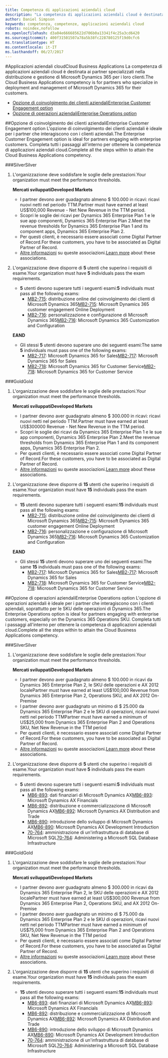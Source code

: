 ```yaml
---
title: Competenza di applicazioni aziendali cloud
description: "La competenza di applicazioni aziendali cloud è destinata ai partner specializzati nella distribuzione e gestione di Microsoft Dynamics 365 per i loro clienti."
author: Daniel Simpson
keywords: competenza, competenze, applicazioni aziendali cloud
robots: noindex,nofollow
ms.openlocfilehash: d3a04e666685622d706b0a13341f4c25a3cd6420
ms.sourcegitcommit: 400f31501507a78a5b38fc228780125f19d0cfc6
ms.translationtype: HT
ms.contentlocale: it-IT
ms.lasthandoff: 06/27/2017
---
```

#<a name="cloud-business-applications"></a><span data-ttu-id="eef8e-104">Applicazioni aziendali cloud</span><span class="sxs-lookup"><span data-stu-id="eef8e-104">Cloud Business Applications</span></span> 
<span data-ttu-id="eef8e-105">La competenza di applicazioni aziendali cloud è destinata ai partner specializzati nella distribuzione e gestione di Microsoft Dynamics 365 per i loro clienti.</span><span class="sxs-lookup"><span data-stu-id="eef8e-105">The Cloud Business Applications competency is for partners who specialize in deployment and management of Microsoft Dynamics 365 for their customers.</span></span>

- [<span data-ttu-id="eef8e-106">Opzione di coinvolgimento dei clienti aziendali</span><span class="sxs-lookup"><span data-stu-id="eef8e-106">Enterprise Customer Engagement option</span></span>](#enterprise-customer-engagement-option)
- [<span data-ttu-id="eef8e-107">Opzione di operazioni aziendali</span><span class="sxs-lookup"><span data-stu-id="eef8e-107">Enterprise Operations option</span></span>](#enterprise-operations-option)


##<a name="enterprise-customer-engagement-option"></a><span data-ttu-id="eef8e-108">Opzione di coinvolgimento dei clienti aziendali</span><span class="sxs-lookup"><span data-stu-id="eef8e-108">Enterprise Customer Engagement option</span></span>
<span data-ttu-id="eef8e-109">L'opzione di coinvolgimento dei clienti aziendali è ideale per i partner che interagiscono con i clienti aziendali.</span><span class="sxs-lookup"><span data-stu-id="eef8e-109">The Enterprise Customer Engagement option is ideal for partners engaging with enterprise customers.</span></span> <span data-ttu-id="eef8e-110">Completa tutti i passaggi all'interno per ottenere la competenza di applicazioni aziendali cloud.</span><span class="sxs-lookup"><span data-stu-id="eef8e-110">Complete all the steps within to attain the Cloud Business Applications competency.</span></span>

###<a name="silver"></a><span data-ttu-id="eef8e-111">Silver</span><span class="sxs-lookup"><span data-stu-id="eef8e-111">Silver</span></span>
1. <span data-ttu-id="eef8e-112">L'organizzazione deve soddisfare le soglie delle prestazioni.</span><span class="sxs-lookup"><span data-stu-id="eef8e-112">Your organization must meet the performance thresholds.</span></span>

    **<span data-ttu-id="eef8e-113">Mercati sviluppati</span><span class="sxs-lookup"><span data-stu-id="eef8e-113">Developed Markets</span></span>**

    - <span data-ttu-id="eef8e-114">I partner devono aver guadagnato almeno $ 100.000 in ricavi: ricavi nuovi netti nel periodo TTM.</span><span class="sxs-lookup"><span data-stu-id="eef8e-114">Partner must have earned at least US$100,000 Revenue - Net New Revenue in the TTM period.</span></span>
    - <span data-ttu-id="eef8e-115">Scopri le soglie dei ricavi per Dynamics 365 Enterprise Plan 1 e le sue app componenti, Dynamics 365 Enterprise Plan 2.</span><span class="sxs-lookup"><span data-stu-id="eef8e-115">Meet the revenue thresholds for Dynamics 365 Enterprise Plan 1 and its component apps, Dynamics 365 Enterprise Plan 2.</span></span>
    - <span data-ttu-id="eef8e-116">Per questi clienti, è necessario essere associati come Digital Partner of Record.</span><span class="sxs-lookup"><span data-stu-id="eef8e-116">For these customers, you have to be associated as Digital Partner of Record.</span></span>
    - <span data-ttu-id="eef8e-117">[Altre informazioni](https://partner.microsoft.com/en-us/membership/digital-partner-of-record) su queste associazioni.</span><span class="sxs-lookup"><span data-stu-id="eef8e-117">[Learn more](https://partner.microsoft.com/en-us/membership/digital-partner-of-record) about these associations.</span></span>

2. <span data-ttu-id="eef8e-118">L'organizzazione deve disporre di **5** utenti che superino i requisiti di esame.</span><span class="sxs-lookup"><span data-stu-id="eef8e-118">Your organization must have **5** individuals pass the exam requirements.</span></span>

    - <span data-ttu-id="eef8e-119">**5** utenti devono superare tutti i seguenti esami:</span><span class="sxs-lookup"><span data-stu-id="eef8e-119">**5** individuals must pass all the following exams:</span></span>
        - <span data-ttu-id="eef8e-120">[MB2-715](https://www.microsoft.com/en-us/learning/exam-mb2-715.aspx): distribuzione online del coinvolgimento dei clienti di Microsoft Dynamics 365</span><span class="sxs-lookup"><span data-stu-id="eef8e-120">[MB2-715](https://www.microsoft.com/en-us/learning/exam-mb2-715.aspx): Microsoft Dynamics 365 customer engagement Online Deployment</span></span>
        - <span data-ttu-id="eef8e-121">[MB2-716](https://www.microsoft.com/en-us/learning/exam-mb2-716.aspx): personalizzazione e configurazione di Microsoft Dynamics 365</span><span class="sxs-lookup"><span data-stu-id="eef8e-121">[MB2-716](https://www.microsoft.com/en-us/learning/exam-mb2-716.aspx): Microsoft Dynamics 365 Customization and Configuration</span></span>
    
    **<span data-ttu-id="eef8e-122">E</span><span class="sxs-lookup"><span data-stu-id="eef8e-122">AND</span></span>**
    
    - <span data-ttu-id="eef8e-123">Gli stessi **5** utenti devono superare uno dei seguenti esami:</span><span class="sxs-lookup"><span data-stu-id="eef8e-123">The same **5** individuals must pass one of the following exams:</span></span>
        - <span data-ttu-id="eef8e-124">[MB2-717](https://www.microsoft.com/en-us/learning/exam-mb2-717.aspx): Microsoft Dynamics 365 for Sales</span><span class="sxs-lookup"><span data-stu-id="eef8e-124">[MB2-717](https://www.microsoft.com/en-us/learning/exam-mb2-717.aspx): Microsoft Dynamics 365 for Sales</span></span>
        - <span data-ttu-id="eef8e-125">[MB2-718](https://www.microsoft.com/en-us/learning/exam-mb2-718.aspx): Microsoft Dynamics 365 for Customer Service</span><span class="sxs-lookup"><span data-stu-id="eef8e-125">[MB2-718](https://www.microsoft.com/en-us/learning/exam-mb2-718.aspx): Microsoft Dynamics 365 for Customer Service</span></span>

###<a name="gold"></a><span data-ttu-id="eef8e-126">Gold</span><span class="sxs-lookup"><span data-stu-id="eef8e-126">Gold</span></span>
1. <span data-ttu-id="eef8e-127">L'organizzazione deve soddisfare le soglie delle prestazioni.</span><span class="sxs-lookup"><span data-stu-id="eef8e-127">Your organization must meet the performance thresholds.</span></span>

    **<span data-ttu-id="eef8e-128">Mercati sviluppati</span><span class="sxs-lookup"><span data-stu-id="eef8e-128">Developed Markets</span></span>**
    
    - <span data-ttu-id="eef8e-129">I partner devono aver guadagnato almeno $ 300.000 in ricavi: ricavi nuovi netti nel periodo TTM.</span><span class="sxs-lookup"><span data-stu-id="eef8e-129">Partner must have earned at least US$300000 Revenue -  Net New Revenue in the TTM period.</span></span>
    - <span data-ttu-id="eef8e-130">Scopri le soglie dei ricavi da Dynamics 365 Enterprise Plan 1 e le sue app componenti, Dynamics 365 Enterprise Plan 2.</span><span class="sxs-lookup"><span data-stu-id="eef8e-130">Meet the revenue thresholds from Dynamics 365 Enterprise Plan 1 and its component apps, Dynamics 365 Enterprise Plan 2.</span></span>
    - <span data-ttu-id="eef8e-131">Per questi clienti, è necessario essere associati come Digital Partner of Record.</span><span class="sxs-lookup"><span data-stu-id="eef8e-131">For these customers, you have to be associated as Digital Partner of Record.</span></span>
    - <span data-ttu-id="eef8e-132">[Altre informazioni](https://partner.microsoft.com/en-us/membership/digital-partner-of-record) su queste associazioni.</span><span class="sxs-lookup"><span data-stu-id="eef8e-132">[Learn more](https://partner.microsoft.com/en-us/membership/digital-partner-of-record) about these associations.</span></span>  
  
2. <span data-ttu-id="eef8e-133">L'organizzazione deve disporre di **15** utenti che superino i requisiti di esame.</span><span class="sxs-lookup"><span data-stu-id="eef8e-133">Your organization must have **15** individuals pass the exam requirements.</span></span>

    - <span data-ttu-id="eef8e-134">**15** utenti devono superare tutti i seguenti esami:</span><span class="sxs-lookup"><span data-stu-id="eef8e-134">**15** individuals must pass all the following exams:</span></span>
        - <span data-ttu-id="eef8e-135">[MB2-715](https://www.microsoft.com/en-us/learning/exam-mb2-715.aspx): distribuzione online del coinvolgimento dei clienti di Microsoft Dynamics 365</span><span class="sxs-lookup"><span data-stu-id="eef8e-135">[MB2-715](https://www.microsoft.com/en-us/learning/exam-mb2-715.aspx): Microsoft Dynamics 365 customer engagement Online Deployment</span></span>
        - <span data-ttu-id="eef8e-136">[MB2-716](https://www.microsoft.com/en-us/learning/exam-mb2-716.aspx): personalizzazione e configurazione di Microsoft Dynamics 365</span><span class="sxs-lookup"><span data-stu-id="eef8e-136">[MB2-716](https://www.microsoft.com/en-us/learning/exam-mb2-716.aspx): Microsoft Dynamics 365 Customization and Configuration</span></span>
    
    **<span data-ttu-id="eef8e-137">E</span><span class="sxs-lookup"><span data-stu-id="eef8e-137">AND</span></span>**

    - <span data-ttu-id="eef8e-138">Gli stessi **15** utenti devono superare uno dei seguenti esami:</span><span class="sxs-lookup"><span data-stu-id="eef8e-138">The same **15** individuals must pass one of the following exams:</span></span>
        - <span data-ttu-id="eef8e-139">[MB2-717](https://www.microsoft.com/en-us/learning/exam-mb2-717.aspx): Microsoft Dynamics 365 for Sales</span><span class="sxs-lookup"><span data-stu-id="eef8e-139">[MB2-717](https://www.microsoft.com/en-us/learning/exam-mb2-717.aspx): Microsoft Dynamics 365 for Sales</span></span>
        - <span data-ttu-id="eef8e-140">[MB2-718](https://www.microsoft.com/en-us/learning/exam-mb2-718.aspx): Microsoft Dynamics 365 for Customer Service</span><span class="sxs-lookup"><span data-stu-id="eef8e-140">[MB2-718](https://www.microsoft.com/en-us/learning/exam-mb2-718.aspx): Microsoft Dynamics 365 for Customer Service</span></span>

##<a name="enterprise-operations-option"></a><span data-ttu-id="eef8e-141">Opzione di operazioni aziendali</span><span class="sxs-lookup"><span data-stu-id="eef8e-141">Enterprise Operations option</span></span>
<span data-ttu-id="eef8e-142">L'opzione di operazioni aziendali è ideale per i partner che interagiscono con i clienti aziendali, soprattutto per le SKU delle operazioni di Dynamics 365.</span><span class="sxs-lookup"><span data-stu-id="eef8e-142">The Enterprise Operations option is ideal for partners engaging with enterprise customers, especially on the Dynamics 365 Operations SKU.</span></span> <span data-ttu-id="eef8e-143">Completa tutti i passaggi all'interno per ottenere la competenza di applicazioni aziendali cloud.</span><span class="sxs-lookup"><span data-stu-id="eef8e-143">Complete all the steps within to attain the Cloud Business Applications competency.</span></span>

###<a name="silver"></a><span data-ttu-id="eef8e-144">Silver</span><span class="sxs-lookup"><span data-stu-id="eef8e-144">Silver</span></span>
1. <span data-ttu-id="eef8e-145">L'organizzazione deve soddisfare le soglie delle prestazioni.</span><span class="sxs-lookup"><span data-stu-id="eef8e-145">Your organization must meet the performance thresholds.</span></span>

    **<span data-ttu-id="eef8e-146">Mercati sviluppati</span><span class="sxs-lookup"><span data-stu-id="eef8e-146">Developed Markets</span></span>**
    
    - <span data-ttu-id="eef8e-147">I partner devono aver guadagnato almeno $ 100.000 in ricavi da Dynamics 365 Enterprise Plan 2, le SKU delle operazioni e AX 2012 locale</span><span class="sxs-lookup"><span data-stu-id="eef8e-147">Partner must have earned at least US$100,000 Revenue from Dynamics 365 Enterprise Plan 2, Operations SKU, and AX 2012 On-Premise</span></span>
    - <span data-ttu-id="eef8e-148">I partner devono aver guadagnato un minimo di $ 25.000 da Dynamics 365 Enterprise Plan 2 e le SKU di operazioni, ricavi nuovi netti nel periodo TTM</span><span class="sxs-lookup"><span data-stu-id="eef8e-148">Partner must have earned a minimum of US$25,000 from Dynamics 365 Enterprise Plan 2 and Operations SKU, Net New Revenue in the TTM period</span></span>
    - <span data-ttu-id="eef8e-149">Per questi clienti, è necessario essere associati come Digital Partner of Record.</span><span class="sxs-lookup"><span data-stu-id="eef8e-149">For these customers, you have to be associated as Digital Partner of Record.</span></span> 
    - <span data-ttu-id="eef8e-150">[Altre informazioni](https://partner.microsoft.com/en-us/membership/digital-partner-of-record) su queste associazioni.</span><span class="sxs-lookup"><span data-stu-id="eef8e-150">[Learn more](https://partner.microsoft.com/en-us/membership/digital-partner-of-record) about these associations.</span></span>  
  
2. <span data-ttu-id="eef8e-151">L'organizzazione deve disporre di **5** utenti che superino i requisiti di esame.</span><span class="sxs-lookup"><span data-stu-id="eef8e-151">Your organization must have **5** individuals pass the exam requirements.</span></span>
 
    - <span data-ttu-id="eef8e-152">**5** utenti devono superare tutti i seguenti esami:</span><span class="sxs-lookup"><span data-stu-id="eef8e-152">**5** individuals must pass all the following exams:</span></span>
        - <span data-ttu-id="eef8e-153">[MB6-893](https://www.microsoft.com/en-us/learning/exam-mb6-893.aspx): dati finanziari di Microsoft Dynamics AX</span><span class="sxs-lookup"><span data-stu-id="eef8e-153">[MB6-893](https://www.microsoft.com/en-us/learning/exam-mb6-893.aspx): Microsoft Dynamics AX Financials</span></span>
        - <span data-ttu-id="eef8e-154">[MB6-892](https://www.microsoft.com/en-us/learning/exam-mb6-892.aspx): distribuzione e commercializzazione di Microsoft Dynamics AX</span><span class="sxs-lookup"><span data-stu-id="eef8e-154">[MB6-892](https://www.microsoft.com/en-us/learning/exam-mb6-892.aspx): Microsoft Dynamics AX Distribution and Trade</span></span>
        - <span data-ttu-id="eef8e-155">[MB6-890](https://www.microsoft.com/en-us/learning/exam-mb6-890.aspx): introduzione dello sviluppo di Microsoft Dynamics AX</span><span class="sxs-lookup"><span data-stu-id="eef8e-155">[MB6-890](https://www.microsoft.com/en-us/learning/exam-mb6-890.aspx): Microsoft Dynamics AX Development Introduction</span></span>
        - <span data-ttu-id="eef8e-156">[70-764](https://www.microsoft.com/en-us/learning/exam-70-764.aspx): amministrazione di un'infrastruttura di database di Microsoft SQL</span><span class="sxs-lookup"><span data-stu-id="eef8e-156">[70-764](https://www.microsoft.com/en-us/learning/exam-70-764.aspx): Administering a Microsoft SQL Database Infrastructure</span></span>

###<a name="gold"></a><span data-ttu-id="eef8e-157">Gold</span><span class="sxs-lookup"><span data-stu-id="eef8e-157">Gold</span></span>

1. <span data-ttu-id="eef8e-158">L'organizzazione deve soddisfare le soglie delle prestazioni.</span><span class="sxs-lookup"><span data-stu-id="eef8e-158">Your organization must meet the performance thresholds.</span></span>

    **<span data-ttu-id="eef8e-159">Mercati sviluppati</span><span class="sxs-lookup"><span data-stu-id="eef8e-159">Developed Markets</span></span>**

    - <span data-ttu-id="eef8e-160">I partner devono aver guadagnato almeno $ 300.000 in ricavi da Dynamics 365 Enterprise Plan 2, le SKU delle operazioni e AX 2012 locale</span><span class="sxs-lookup"><span data-stu-id="eef8e-160">Partner must have earned at least US$300,000 Revenue from Dynamics 365 Enterprise Plan 2, Operations SKU, and AX 2012 On-Premise</span></span>
    - <span data-ttu-id="eef8e-161">I partner devono aver guadagnato un minimo di $ 75.000 da Dynamics 365 Enterprise Plan 2 e le SKU di operazioni, ricavi nuovi netti nel periodo TTM</span><span class="sxs-lookup"><span data-stu-id="eef8e-161">Partner must have earned a minimum of US$75,000 from Dynamics 365 Enterprise Plan 2 and Operations SKU, Net New Revenue in the TTM period</span></span>
    - <span data-ttu-id="eef8e-162">Per questi clienti, è necessario essere associati come Digital Partner of Record.</span><span class="sxs-lookup"><span data-stu-id="eef8e-162">For these customers, you have to be associated as Digital Partner of Record.</span></span>
    - <span data-ttu-id="eef8e-163">[Altre informazioni](https://partner.microsoft.com/en-us/membership/digital-partner-of-record) su queste associazioni.</span><span class="sxs-lookup"><span data-stu-id="eef8e-163">[Learn more](https://partner.microsoft.com/en-us/membership/digital-partner-of-record) about these associations.</span></span>  
  
2. <span data-ttu-id="eef8e-164">L'organizzazione deve disporre di **15** utenti che superino i requisiti di esame.</span><span class="sxs-lookup"><span data-stu-id="eef8e-164">Your organization must have **15** individuals pass the exam requirements.</span></span>

    - <span data-ttu-id="eef8e-165">**15** utenti devono superare tutti i seguenti esami:</span><span class="sxs-lookup"><span data-stu-id="eef8e-165">**15** individuals must pass all the following exams:</span></span>
        - <span data-ttu-id="eef8e-166">[MB6-893](https://www.microsoft.com/en-us/learning/exam-mb6-893.aspx): dati finanziari di Microsoft Dynamics AX</span><span class="sxs-lookup"><span data-stu-id="eef8e-166">[MB6-893](https://www.microsoft.com/en-us/learning/exam-mb6-893.aspx): Microsoft Dynamics AX Financials</span></span>
        - <span data-ttu-id="eef8e-167">[MB6-892](https://www.microsoft.com/en-us/learning/exam-mb6-892.aspx): distribuzione e commercializzazione di Microsoft Dynamics AX</span><span class="sxs-lookup"><span data-stu-id="eef8e-167">[MB6-892](https://www.microsoft.com/en-us/learning/exam-mb6-892.aspx): Microsoft Dynamics AX Distribution and Trade</span></span>
        - <span data-ttu-id="eef8e-168">[MB6-890](https://www.microsoft.com/en-us/learning/exam-mb6-890.aspx): introduzione dello sviluppo di Microsoft Dynamics AX</span><span class="sxs-lookup"><span data-stu-id="eef8e-168">[MB6-890](https://www.microsoft.com/en-us/learning/exam-mb6-890.aspx): Microsoft Dynamics AX Development Introduction</span></span>
        - <span data-ttu-id="eef8e-169">[70-764](https://www.microsoft.com/en-us/learning/exam-70-764.aspx): amministrazione di un'infrastruttura di database di Microsoft SQL</span><span class="sxs-lookup"><span data-stu-id="eef8e-169">[70-764](https://www.microsoft.com/en-us/learning/exam-70-764.aspx): Administering a Microsoft SQL Database Infrastructure</span></span>
 
